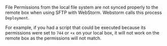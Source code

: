 File Permissions from the local file system are not synced properly to the remote box when using SFTP with WebStorm. Webstorm calls this process `Deployment`.

For example, if you had a script that could be executed because its permissions were set to `744` or `+x` on your local box, it will not work on the remote box as the permissions will not match.